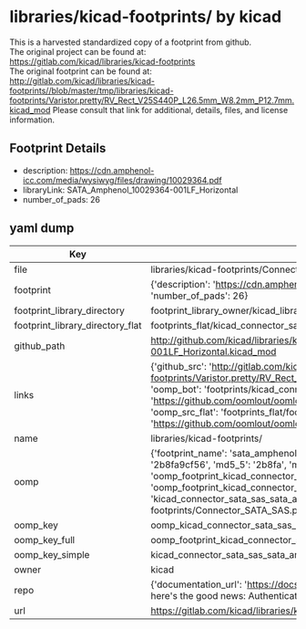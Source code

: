 # libraries/kicad-footprints/ by kicad  
This is a harvested standardized copy of a footprint from github.  
The original project can be found at:  
https://gitlab.com/kicad/libraries/kicad-footprints  
The original footprint can be found at:
http://gitlab.com/kicad/libraries/kicad-footprints//blob/master/tmp/libraries/kicad-footprints/Varistor.pretty/RV_Rect_V25S440P_L26.5mm_W8.2mm_P12.7mm.kicad_mod
Please consult that link for additional, details, files, and license information.  
## Footprint Details
* description: https://cdn.amphenol-icc.com/media/wysiwyg/files/drawing/10029364.pdf  
* libraryLink: SATA_Amphenol_10029364-001LF_Horizontal  
* number_of_pads: 26  
## yaml dump  
| Key | Value |  
| --- | --- |  
| file | libraries/kicad-footprints/Connector_SATA_SAS.pretty/SATA_Amphenol_10029364-001LF_Horizontal.kicad_mod |  
| footprint | {'description': 'https://cdn.amphenol-icc.com/media/wysiwyg/files/drawing/10029364.pdf', 'libraryLink': 'SATA_Amphenol_10029364-001LF_Horizontal', 'number_of_pads': 26} |  
| footprint_library_directory | footprint_library_owner/kicad_libraries/kicad-footprints/ |  
| footprint_library_directory_flat | footprints_flat/kicad_connector_sata_sas_sata_amphenol_10029364_001lf_horizontal/working |  
| github_path | http://github.com/kicad/libraries/kicad-footprints//blob/master/tmp/libraries/kicad-footprints/Connector_SATA_SAS.pretty/SATA_Amphenol_10029364-001LF_Horizontal.kicad_mod |  
| links | {'github_src': 'http://gitlab.com/kicad/libraries/kicad-footprints//blob/master/tmp/libraries/kicad-footprints/Varistor.pretty/RV_Rect_V25S440P_L26.5mm_W8.2mm_P12.7mm.kicad_mod', 'github_src_repo': 'https://gitlab.com/kicad/libraries/kicad-footprints', 'oomp_bot': 'footprints/kicad_connector_sata_sas_sata_amphenol_10029364_001lf_horizontal/working', 'oomp_bot_github': 'https://github.com/oomlout/oomlout_oomp_footprint_bot/tree/main/footprints/kicad_connector_sata_sas_sata_amphenol_10029364_001lf_horizontal/working', 'oomp_src_flat': 'footprints_flat/footprints_flat/kicad_connector_sata_sas_sata_amphenol_10029364_001lf_horizontal/working', 'oomp_src_flat_github': 'https://github.com/oomlout/oomlout_oomp_footprint_src/tree/main/footprints_flat/kicad_connector_sata_sas_sata_amphenol_10029364_001lf_horizontal/working'} |  
| name | libraries/kicad-footprints/ |  
| oomp | {'footprint_name': 'sata_amphenol_10029364_001lf_horizontal', 'library_name': 'connector_sata_sas', 'md5': '2b8fa9cf5673c0df13e9dd1ee538ac17', 'md5_10': '2b8fa9cf56', 'md5_5': '2b8fa', 'md5_6': '2b8fa9', 'oomp_key': 'oomp_kicad_connector_sata_sas_sata_amphenol_10029364_001lf_horizontal', 'oomp_key_extra': 'oomp_footprint_kicad_connector_sata_sas_sata_amphenol_10029364_001lf_horizontal', 'oomp_key_full': 'oomp_footprint_kicad_connector_sata_sas_sata_amphenol_10029364_001lf_horizontal_2b8fa9', 'oomp_key_simple': 'kicad_connector_sata_sas_sata_amphenol_10029364_001lf_horizontal', 'original_filename': 'libraries/kicad-footprints/Connector_SATA_SAS.pretty/SATA_Amphenol_10029364-001LF_Horizontal.kicad_mod', 'owner_name': 'kicad'} |  
| oomp_key | oomp_kicad_connector_sata_sas_sata_amphenol_10029364_001lf_horizontal |  
| oomp_key_full | oomp_footprint_kicad_connector_sata_sas_sata_amphenol_10029364_001lf_horizontal |  
| oomp_key_simple | kicad_connector_sata_sas_sata_amphenol_10029364_001lf_horizontal |  
| owner | kicad |  
| repo | {'documentation_url': 'https://docs.github.com/rest/overview/resources-in-the-rest-api#rate-limiting', 'message': "API rate limit exceeded for 84.66.173.59. (But here's the good news: Authenticated requests get a higher rate limit. Check out the documentation for more details.)"} |  
| url | https://gitlab.com/kicad/libraries/kicad-footprints |  

